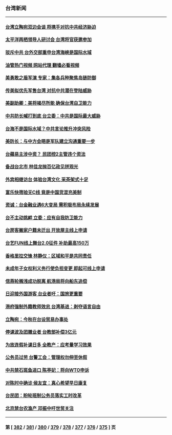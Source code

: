 ### 台湾新闻
---
#### [台湾立陶宛双边会谈 将携手对抗中共经济胁迫](../../pages/ncid1349361/n13759102.md?06142045) 
#### [太平洋两栖领导人研讨会 台湾将官获邀参加](../../pages/ncid1349361/n13759374.md?06142045) 
#### [驳斥中共 台外交部重申台湾海峡是国际水域](../../pages/ncid1349361/n13759192.md?06142045) 
#### [油管热门视频 网站代理 翻墙必看视频](http://209.222.30.114:81/youtube.html?06142045)
#### [美勇敢之盾军演 专家：集各兵种聚焦岛链防御](../../pages/ncid1349361/n13759109.md?06142045) 
#### [传美拟优先军售台湾 对抗中共潜在登陆威胁](../../pages/ncid1349361/n13758962.md?06142045) 
#### [美副助卿：美将竭尽所能 确保台湾自卫能力](../../pages/ncid1349361/n13758756.md?06142045) 
#### [中共防长喊打到底 台立委：中共是国际最大威胁](../../pages/ncid1349361/n13758711.md?06142045) 
#### [台海不是国际水域？中共言论推升冲突风险](../../pages/ncid1349361/n13758829.md?06142045) 
#### [美防长：与中方会晤是军队建立沟通重要一步](../../pages/ncid1349361/n13758740.md?06142045) 
#### [台蘋易主涉中资？ 民团控2主管违个资法](../../pages/ncid1349361/n13758784.md?06142045) 
#### [备战台北市 林佳龙抛百亿政见拼观光](../../pages/ncid1349361/n13758782.md?06142045) 
#### [外宾相继访台 体验台湾文化 采茶架式十足](../../pages/ncid1349361/n13758781.md?06142045) 
#### [富乐快筛验无C线 竟是中国货混充美制](../../pages/ncid1349361/n13758760.md?06142045) 
#### [资诚：台金融业遇6大变局 需积极布局永续发展](../../pages/ncid1349361/n13758788.md?06142045) 
#### [台不主动挑衅 立委：应有自我防卫能力](../../pages/ncid1349361/n13758786.md?06142045) 
#### [台房客搬家户籍未迁出 开放屋主线上申请](../../pages/ncid1349361/n13758791.md?06142045) 
#### [台艺FUN线上舞台2.0征件 补助最高150万](../../pages/ncid1349361/n13758774.md?06142045) 
#### [香格里拉交锋 林静仪：区域和平是共同责任](../../pages/ncid1349361/n13758710.md?06142045) 
#### [未成年子女权利义务行使负担变更 即起可线上申请](../../pages/ncid1349361/n13758776.md?06142045) 
#### [信燕轮搁浅成功脱离 航港局将向船东追偿](../../pages/ncid1349361/n13758778.md?06142045) 
#### [日迎接外国游客 台业者吁：国旅更重要](../../pages/ncid1349361/n13758768.md?06142045) 
#### [港府强制外籍教师效忠 台湾基进：剥夺语言自由](../../pages/ncid1349361/n13758777.md?06142045) 
#### [立陶宛：今秋在台设贸易办事处](../../pages/ncid1349361/n13758745.md?06142045) 
#### [停课波及团膳业者 台教部补偿3亿元](../../pages/ncid1349361/n13758767.md?06142045) 
#### [为放连假补课日多 全教产：应考量学习效果](../../pages/ncid1349361/n13758766.md?06142045) 
#### [公务员过劳 台警工会：管理权勿伸至休假](../../pages/ncid1349361/n13758738.md?06142045) 
#### [中共禁石斑鱼进口 陈亭妃：将向WTO申诉](../../pages/ncid1349361/n13758753.md?06142045) 
#### [对陈时中确诊 侯友宜：真心希望早日康复](../../pages/ncid1349361/n13758666.md?06142045) 
#### [台民团：盼轮班制公务员落实工时改革](../../pages/ncid1349361/n13758665.md?06142045) 
#### [北京禁台农渔产 邓振中吁世贸关注](../../pages/ncid1349361/n13758749.md?06142045) 

---
#### 第 [ [382](./382.md?06142045) / [381](./381.md?06142045) / [380](./380.md?06142045) / [379](./379.md?06142045) / [378](./378.md?06142045) / [377](./377.md?06142045) / [376](./376.md?06142045) / [375](./375.md?06142045) ] 页
